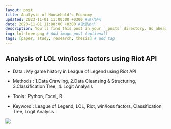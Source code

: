 ```yaml
---
layout: post
title: Analysis of Household's Economy
updated: 2023-11-01 11:00:00 +0300 #표시날짜
date: 2023-11-01 11:00:00 +0300 #정렬순서
description: You’ll find this post in your `_posts` directory. Go ahead and edit it and re-build the site to see your changes. # Add post description (optional)
img: lol-tree.png # Add image post (optional)
tags: [paper, study, research, thesis] # add tag
---
```


## Analysis of LOL win/loss factors using Riot API

- Data : My game history in League of Legend using Riot API

- Methods : 1.Data Crawling, 2.Data Cleansing & Structuring, 3.Classification Tree, 4. Logit Analysis

- Tools : Python, Excel, R

- Keyword : League of Legend, LOL, Riot, win/loss factors, Classification Tree, Logit Analysis

![](../assets/img/lol.png)